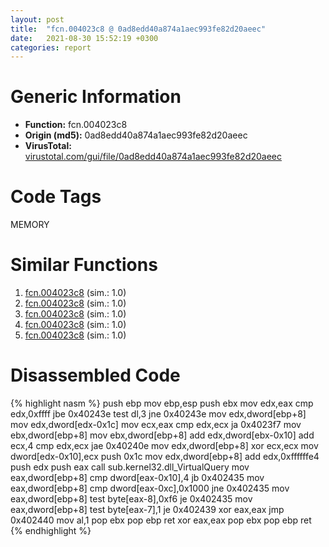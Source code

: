 ```yaml
---
layout: post
title:  "fcn.004023c8 @ 0ad8edd40a874a1aec993fe82d20aeec"
date:   2021-08-30 15:52:19 +0300
categories: report
---
```


# Generic Information
- **Function:** fcn.004023c8
- **Origin (md5):** 0ad8edd40a874a1aec993fe82d20aeec
- **VirusTotal:** [virustotal.com/gui/file/0ad8edd40a874a1aec993fe82d20aeec][virustotal_ref]

# Code Tags
<span class="tag" id="MEMORY">MEMORY</span>


# Similar Functions

1. [fcn.004023c8][similar_1_ref] (sim.: 1.0)
2. [fcn.004023c8][similar_2_ref] (sim.: 1.0)
3. [fcn.004023c8][similar_3_ref] (sim.: 1.0)
4. [fcn.004023c8][similar_4_ref] (sim.: 1.0)
5. [fcn.004023c8][similar_5_ref] (sim.: 1.0)


# Disassembled Code

{% highlight nasm %}
push ebp
mov ebp,esp
push ebx
mov edx,eax
cmp edx,0xffff
jbe 0x40243e
test dl,3
jne 0x40243e
mov edx,dword[ebp+8]
mov edx,dword[edx-0x1c]
mov ecx,eax
cmp edx,ecx
ja 0x4023f7
mov ebx,dword[ebp+8]
mov ebx,dword[ebp+8]
add edx,dword[ebx-0x10]
add ecx,4
cmp edx,ecx
jae 0x40240e
mov edx,dword[ebp+8]
xor ecx,ecx
mov dword[edx-0x10],ecx
push 0x1c
mov edx,dword[ebp+8]
add edx,0xffffffe4
push edx
push eax
call sub.kernel32.dll_VirtualQuery
mov eax,dword[ebp+8]
cmp dword[eax-0x10],4
jb 0x402435
mov eax,dword[ebp+8]
cmp dword[eax-0xc],0x1000
jne 0x402435
mov eax,dword[ebp+8]
test byte[eax-8],0xf6
je 0x402435
mov eax,dword[ebp+8]
test byte[eax-7],1
je 0x402439
xor eax,eax
jmp 0x402440
mov al,1
pop ebx
pop ebp
ret 
xor eax,eax
pop ebx
pop ebp
ret 
{% endhighlight %}


[similar_1_ref]: /report/fcn.004023c8@6e87b7ccbd19229e0b0b6b0b21948a18
[similar_2_ref]: /report/fcn.004023c8@f79e0131d9be8aa2ee0d6ec62854ce89
[similar_3_ref]: /report/fcn.004023c8@5d991d1a7a9b58aecd5ee95b2d0d7bd9
[similar_4_ref]: /report/fcn.004023c8@5a9e6257062d8fd09bc1612cd995b797
[similar_5_ref]: /report/fcn.004023c8@9cf8403cbf23888d20d6ee3929791858
[virustotal_ref]: https://www.virustotal.com/gui/file/0ad8edd40a874a1aec993fe82d20aeec